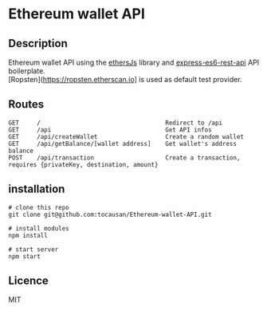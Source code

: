 # Ethereum wallet API

## Description
Ethereum wallet API using the [ethersJs](https://docs.ethers.io/ethers.js/html) library and
 [express-es6-rest-api](https://github.com/developit/express-es6-rest-api) API boilerplate. <br>
[Ropsten](https://ropsten.etherscan.io] is used as default test provider.

## Routes
```text
GET     /                                   Redirect to /api
GET     /api                                Get API infos
GET     /api/createWallet                   Create a random wallet
GET     /api/getBalance/[wallet address]    Get wallet's address balance
POST    /api/transaction                    Create a transaction, requires {privateKey, destination, amount}
```

## installation
```text
# clone this repo
git clone git@github.com:tocausan/Ethereum-wallet-API.git

# install modules
npm install

# start server
npm start
```

## Licence
MIT
